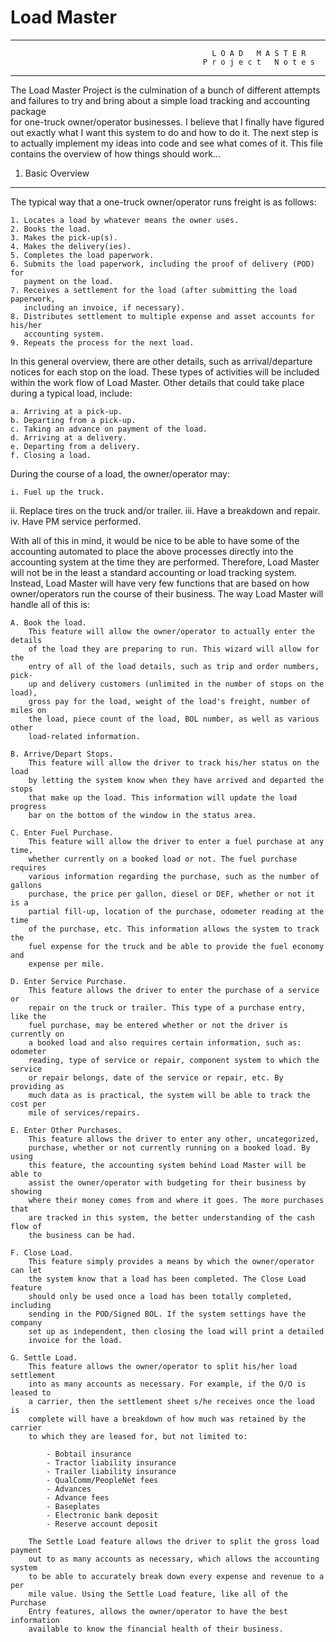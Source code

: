 # Load Master
********************************************************************************
                                                 L O A D   M A S T E R                              
                                               P r o j e c t   N o t e s                            
********************************************************************************

The Load Master Project is the culmination of a bunch of different attempts and
failures to try and bring about a simple load tracking and accounting package  
for one-truck owner/operator businesses. I believe that I finally have figured
out exactly what I want this system to do and how to do it. The next step is to
actually implement my ideas into code and see what comes of it. This file 
contains the overview of how things should work...

1. Basic Overview
-----------------
The typical way that a one-truck owner/operator runs freight is as follows:
    
    1. Locates a load by whatever means the owner uses.
    2. Books the load.
    3. Makes the pick-up(s).
    4. Makes the delivery(ies).
    5. Completes the load paperwork.
    6. Submits the load paperwork, including the proof of delivery (POD) for
       payment on the load.
    7. Receives a settlement for the load (after submitting the load paperwork,
       including an invoice, if necessary).
    8. Distributes settlement to multiple expense and asset accounts for his/her
       accounting system.
    9. Repeats the process for the next load.

In this general overview, there are other details, such as arrival/departure
notices for each stop on the load. These types of activities will be included
within the work flow of Load Master. Other details that could take place during
a typical load, include:

    a. Arriving at a pick-up.
    b. Departing from a pick-up.
    c. Taking an advance on payment of the load.
    d. Arriving at a delivery.
    e. Departing from a delivery.
    f. Closing a load.

During the course of a load, the owner/operator may:

    i. Fuel up the truck.
   ii. Replace tires on the truck and/or trailer.
  iii. Have a breakdown and repair.
   iv. Have PM service performed.

With all of this in mind, it would be nice to be able to have some of the 
accounting automated to place the above processes directly into the accounting
system at the time they are performed. Therefore, Load Master will not be in the
least a standard accounting or load tracking system. Instead, Load Master will
have very few functions that are based on how owner/operators run the course of
their business. The way Load Master will handle all of this is:

    A. Book the load.
        This feature will allow the owner/operator to actually enter the details
        of the load they are preparing to run. This wizard will allow for the
        entry of all of the load details, such as trip and order numbers, pick-
        up and delivery customers (unlimited in the number of stops on the load),
        gross pay for the load, weight of the load's freight, number of miles on
        the load, piece count of the load, BOL number, as well as various other
        load-related information.

    B. Arrive/Depart Stops.
        This feature will allow the driver to track his/her status on the load
        by letting the system know when they have arrived and departed the stops
        that make up the load. This information will update the load progress
        bar on the bottom of the window in the status area.

    C. Enter Fuel Purchase.
        This feature will allow the driver to enter a fuel purchase at any time,
        whether currently on a booked load or not. The fuel purchase requires
        various information regarding the purchase, such as the number of gallons
        purchase, the price per gallon, diesel or DEF, whether or not it is a
        partial fill-up, location of the purchase, odometer reading at the time
        of the purchase, etc. This information allows the system to track the
        fuel expense for the truck and be able to provide the fuel economy and
        expense per mile.

    D. Enter Service Purchase.
        This feature allows the driver to enter the purchase of a service or
        repair on the truck or trailer. This type of a purchase entry, like the 
        fuel purchase, may be entered whether or not the driver is currently on
        a booked load and also requires certain information, such as: odometer
        reading, type of service or repair, component system to which the service
        or repair belongs, date of the service or repair, etc. By providing as
        much data as is practical, the system will be able to track the cost per
        mile of services/repairs.

    E. Enter Other Purchases.
        This feature allows the driver to enter any other, uncategorized, 
        purchase, whether or not currently running on a booked load. By using 
        this feature, the accounting system behind Load Master will be able to 
        assist the owner/operator with budgeting for their business by showing
        where their money comes from and where it goes. The more purchases that
        are tracked in this system, the better understanding of the cash flow of
        the business can be had.

    F. Close Load.
        This feature simply provides a means by which the owner/operator can let
        the system know that a load has been completed. The Close Load feature
        should only be used once a load has been totally completed, including
        sending in the POD/Signed BOL. If the system settings have the company
        set up as independent, then closing the load will print a detailed 
        invoice for the load.

    G. Settle Load.
        This feature allows the owner/operator to split his/her load settlement
        into as many accounts as necessary. For example, if the O/O is leased to
        a carrier, then the settlement sheet s/he receives once the load is 
        complete will have a breakdown of how much was retained by the carrier
        to which they are leased for, but not limited to:

            - Bobtail insurance
            - Tractor liability insurance
            - Trailer liability insurance
            - QualComm/PeopleNet fees
            - Advances
            - Advance fees
            - Baseplates
            - Electronic bank deposit
            - Reserve account deposit

        The Settle Load feature allows the driver to split the gross load payment
        out to as many accounts as necessary, which allows the accounting system
        to be able to accurately break down every expense and revenue to a per
        mile value. Using the Settle Load feature, like all of the Purchase 
        Entry features, allows the owner/operator to have the best information
        available to know the financial health of their business.

